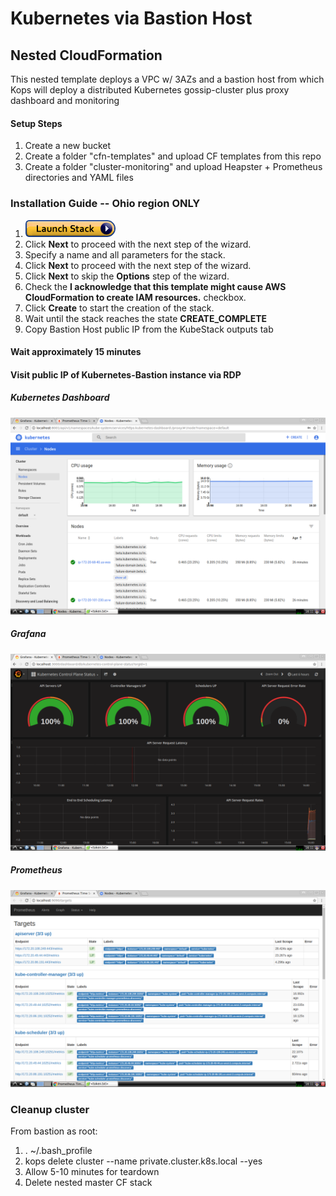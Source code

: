# Kubernetes via Bastion Host

## Nested CloudFormation
This nested template deploys a VPC w/ 3AZs and a bastion host from which Kops will deploy a distributed Kubernetes gossip-cluster plus proxy dashboard and monitoring

#### Setup Steps
1. Create a new bucket
1. Create a folder "cfn-templates" and upload CF templates from this repo
1. Create a folder "cluster-monitoring" and upload Heapster + Prometheus directories and YAML files

### Installation Guide -- Ohio region ONLY 
1. <a href="https://console.aws.amazon.com/cloudformation/home#/stacks/new?stackName=VPC-Kubernetes&templateURL=https://s3-us-east-2.amazonaws.com/inf-kube-setup/cfn-templates/nested-master.template" target="_blank">![Launch](./img/launch-stack.png?raw=true "Launch")</a>
1. Click **Next** to proceed with the next step of the wizard.
1. Specify a name and all parameters for the stack.
1. Click **Next** to proceed with the next step of the wizard.
1. Click **Next** to skip the **Options** step of the wizard.
1. Check the **I acknowledge that this template might cause AWS CloudFormation to create IAM resources.** checkbox.
1. Click **Create** to start the creation of the stack.
1. Wait until the stack reaches the state **CREATE_COMPLETE**
1. Copy Bastion Host public IP from the KubeStack outputs tab

#### Wait approximately 15 minutes

#### Visit public IP of Kubernetes-Bastion instance via RDP

##### Kubernetes Dashboard
![Launch](./img/kube-dash.png?raw=true "kube-dash")

##### Grafana
![Launch](./img/grafana.png?raw=true "grafana")

##### Prometheus
![Launch](./img/prometheus.png?raw=true "prometheus")

### Cleanup cluster
From bastion as root:

1. . ~/.bash_profile
1. kops delete cluster --name private.cluster.k8s.local --yes
1. Allow 5-10 minutes for teardown
1. Delete nested master CF stack
